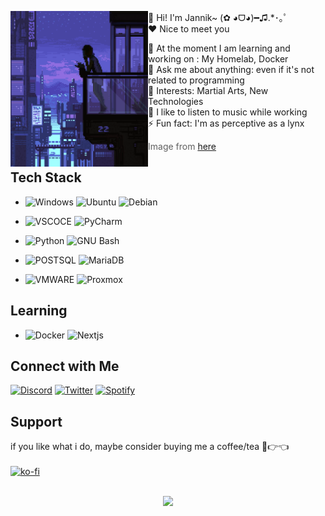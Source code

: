 <p float="left">
<img src='purple.gif' width='220' align="left">
<p float="left">

  👋 Hi! I'm Jannik~ (✿ ◕ᗜ◕)━♫.*･｡ﾟ \
  ❤ Nice to meet you

  🌱 At the moment I am learning and working on : My Homelab, Docker \
  💬 Ask me about anything: even if it's not related to programming \
  💜 Interests: Martial Arts, New Technologies \
  🎵 I like to listen to music while working \
  ⚡ Fun fact: I'm as perceptive as a lynx 
 
>> Image from [here](https://i.pinimg.com/originals/10/d5/1a/10d51aa37731b05a5d085e15186e211c.gif) 
  

<!-- https://github.com/Ileriayo/markdown-badges -->

## Tech Stack

* ![Windows](https://img.shields.io/badge/Windows-0078D6?style=for-the-badge&logo=windows&logoColor=white)
  ![Ubuntu](https://img.shields.io/badge/Ubuntu-E95420?style=for-the-badge&logo=ubuntu&logoColor=white)
  ![Debian](https://img.shields.io/badge/Debian-D70A53?style=for-the-badge&logo=debian&logoColor=white) 
*  ![VSCOCE](https://img.shields.io/badge/VSCode-0078D4?style=for-the-badge&logo=visual%20studio%20code&logoColor=white)
 ![PyCharm](https://img.shields.io/badge/pycharm-143?style=for-the-badge&logo=pycharm&logoColor=black&color=black&labelColor=green)


* ![Python](https://img.shields.io/badge/Python-14354c?style=for-the-badge&logo=python&logoColor=ffffff)
 ![GNU Bash](https://img.shields.io/static/v1?style=for-the-badge&message=GNU+Bash&color=4EAA25&logo=GNU+Bash&logoColor=FFFFFF&label=)


* ![POSTSQL](https://img.shields.io/badge/PostgreSQL-316192?style=for-the-badge&logo=postgresql&logoColor=white)
  ![MariaDB](https://img.shields.io/static/v1?style=for-the-badge&message=MariaDB&color=003545&logo=MariaDB&logoColor=FFFFFF&label=)
* ![VMWARE](https://img.shields.io/badge/VMWARE-%230072C6.svg?style=for-the-badge&logo=vmware&logoColor=white)
  ![Proxmox](https://img.shields.io/static/v1?style=for-the-badge&message=Proxmox&color=E57000&logo=Proxmox&logoColor=FFFFFF&label=)
  <!--
  ![Heroku](https://img.shields.io/badge/Heroku-430098?style=for-the-badge&logo=heroku&logoColor=white)
  ![Replit](https://img.shields.io/badge/replit-667881?style=for-the-badge&logo=replit&logoColor=white) -->

## Learning

* ![Docker](https://img.shields.io/static/v1?style=for-the-badge&message=Docker&color=2496ED&logo=Docker&logoColor=FFFFFF&label=)
  ![Nextjs](https://img.shields.io/badge/next.js-000000?style=for-the-badge&logo=nextdotjs&logoColor=white)


## Connect with Me

  [![Discord](https://img.shields.io/badge/Discord-5865F2?style=for-the-badge&logo=discord&logoColor=white)](https://discord.com/users/372267836070166533)
  [![Twitter](https://img.shields.io/badge/Twitter-1DA1F2?style=for-the-badge&logo=twitter&logoColor=white)](https://twitter.com/z0lefps)
  [![Spotify](https://img.shields.io/badge/Spotify-1ED760?&style=for-the-badge&logo=spotify&logoColor=white)](https://open.spotify.com/user/tw9pp3qwu6w8d8jk45x0udcfp?si=1ae9768a4cdd41b5)

## Support

  <!-- ko-fi badge -->
  if you like what i do, maybe consider buying me a coffee/tea 🥺👉👈<br><br>
  [![ko-fi](https://ko-fi.com/img/githubbutton_sm.svg)](https://ko-fi.com/hijannikschroeder)
  <br><br>

  
  <!-- Footer -->
  <p  align="center">
<img src="https://raw.githubusercontent.com/bornmay/bornmay/Update/svg/Bottom.svg">
</p>
